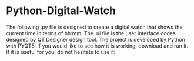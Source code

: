 # Python-Digital-Watch
The following .py file is designed to create a digital watch that shows the current time in terms of hh:mm.
The .ui file is the user interface codes designed by QT Designer design tool.
The project is developed by Python with PYQT5.
If you would like to see how it is working, download and run it.
If it is useful for you, do not hesitate to use it!
